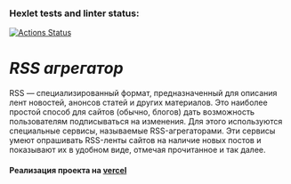 ### Hexlet tests and linter status:
[![Actions Status](https://github.com/BEAR-AE/frontend-project-11/actions/workflows/hexlet-check.yml/badge.svg)](https://github.com/BEAR-AE/frontend-project-11/actions)

# **_RSS агрегатор_**<br>

RSS — специализированный формат, предназначенный для описания лент новостей, анонсов статей и других материалов. Это наиболее простой способ для сайтов (обычно, блогов) дать возможность пользователям подписываться на изменения. Для этого используются специальные сервисы, называемые RSS-агрегаторами. Эти сервисы умеют опрашивать RSS-ленты сайтов на наличие новых постов и показывают их в удобном виде, отмечая прочитанное и так далее.

#### Реализация проекта на [vercel](https://frontend-project-11-chi-nine.vercel.app)
